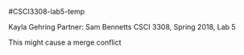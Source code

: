
#CSCI3308-lab5-temp

Kayla Gehring
Partner: Sam Bennetts
CSCI 3308, Spring 2018, Lab 5

This might cause a merge conflict
